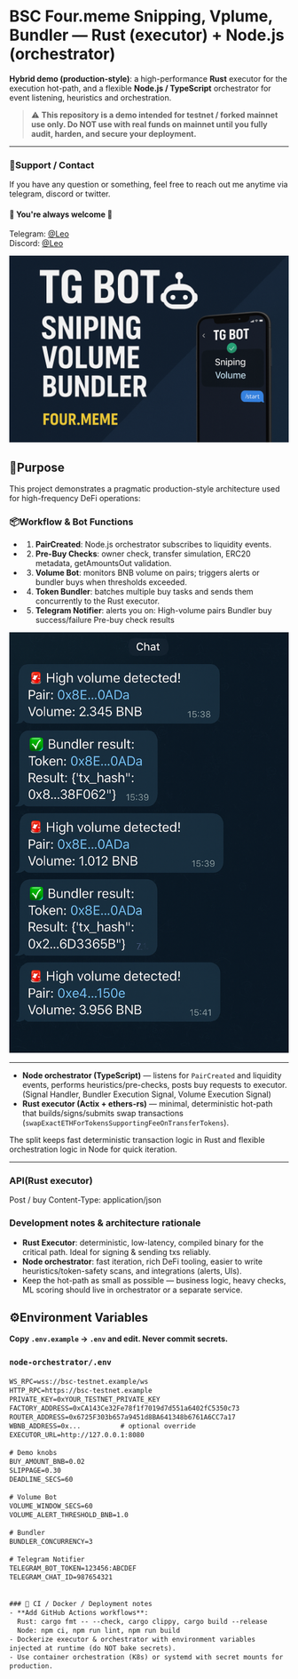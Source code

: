 # BSC Four.meme Snipping, Vplume, Bundler — Rust (executor) + Node.js (orchestrator)

**Hybrid demo (production-style)**: a high-performance **Rust** executor for the execution hot-path, and a flexible **Node.js / TypeScript** orchestrator for event listening, heuristics and orchestration.

> ⚠️ **This repository is a demo intended for testnet / forked mainnet use only. Do NOT use with real funds on mainnet until you fully audit, harden, and secure your deployment.**

---

### 🤝Support / Contact
If you have any question or something, feel free to reach out me anytime via telegram, discord or twitter.
<br>
#### 🌹 You're always welcome 🌹

Telegram: [@Leo](https://t.me/shinnyleo0912) <br>
Discord: [@Leo](https://discord.com/users/695754747843444738) <br>

<p align="center">
  <img src="assets/tgbotannounce.png" alt="TG Bot - Sniping, Volume, Bundler on BSC" width="800">
</p>


## 🐸Purpose

This project demonstrates a pragmatic production-style architecture used for high-frequency DeFi operations:

### 📦Workflow & Bot Functions
- 1. **PairCreated**: Node.js orchestrator subscribes to liquidity events.
- 2. **Pre-Buy Checks**: owner check, transfer simulation, ERC20 metadata, getAmountsOut validation.
- 3. **Volume Bot**: monitors BNB volume on pairs; triggers alerts or bundler buys when thresholds exceeded.
- 4. **Token Bundler**: batches multiple buy tasks and sends them concurrently to the Rust executor.
- 5. **Telegram Notifier**: alerts you on:
    High-volume pairs
    Bundler buy success/failure
    Pre-buy check results


<p align="center">
  <img src="assets/tgbot.png" alt="TG Bot - Sniping, Volume, Bundler on BSC" width="800">
</p>

---


- **Node orchestrator (TypeScript)** — listens for `PairCreated` and liquidity events, performs heuristics/pre-checks, posts buy requests to executor. (Signal Handler, Bundler Execution Signal, Volume Execution Signal)
- **Rust executor (Actix + ethers-rs)** — minimal, deterministic hot-path that builds/signs/submits swap transactions (`swapExactETHForTokensSupportingFeeOnTransferTokens`).

The split keeps fast deterministic transaction logic in Rust and flexible orchestration logic in Node for quick iteration.

---

### API(Rust executor)
Post / buy
Content-Type: application/json


### Development notes & architecture rationale
- **Rust Executor**: deterministic, low-latency, compiled binary for the critical path. Ideal for signing & sending txs reliably.
- **Node orchestrator**: fast iteration, rich DeFi tooling, easier to write heuristics/token-safety scans, and integrations (alerts, UIs).
- Keep the hot-path as small as possible — business logic, heavy checks, ML scoring should live in orchestrator or a separate service.



## ⚙️Environment Variables

**Copy `.env.example` -> `.env` and edit. Never commit secrets.**

### `node-orchestrator/.env`
```env
WS_RPC=wss://bsc-testnet.example/ws
HTTP_RPC=https://bsc-testnet.example
PRIVATE_KEY=0xYOUR_TESTNET_PRIVATE_KEY
FACTORY_ADDRESS=0xCA143Ce32Fe78f1f7019d7d551a6402fC5350c73
ROUTER_ADDRESS=0x6725F303b657a9451d8BA641348b6761A6CC7a17
WBNB_ADDRESS=0x...          # optional override
EXECUTOR_URL=http://127.0.0.1:8080

# Demo knobs
BUY_AMOUNT_BNB=0.02
SLIPPAGE=0.30
DEADLINE_SECS=60

# Volume Bot
VOLUME_WINDOW_SECS=60
VOLUME_ALERT_THRESHOLD_BNB=1.0

# Bundler
BUNDLER_CONCURRENCY=3

# Telegram Notifier
TELEGRAM_BOT_TOKEN=123456:ABCDEF
TELEGRAM_CHAT_ID=987654321


### 🚀 CI / Docker / Deployment notes
- **Add GitHub Actions workflows**:
  Rust: cargo fmt -- --check, cargo clippy, cargo build --release
  Node: npm ci, npm run lint, npm run build
- Dockerize executor & orchestrator with environment variables injected at runtime (do NOT bake secrets).
- Use container orchestration (K8s) or systemd with secret mounts for production.


